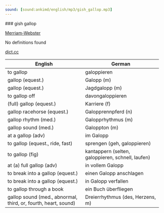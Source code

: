 ```yaml
---
sound: [sound:ankimd/english/mp3/gish_gallop.mp3]
---
```


\### gish gallop

[Merriam-Webster](https://www.merriam-webster.com/dictionary/gish+gallop)

No definitions found

[dict.cc](https://www.dict.cc/gish+gallop)

| English        | German       |
| -------------- | ------------ |
| to gallop | galoppieren |
| gallop (equest.) | Galopp (m) |
| gallop (equest.) | Jagdgalopp (m) |
| to gallop off | davongaloppieren |
| (full) gallop (equest.) | Karriere (f) |
| gallop racehorse (equest.) | Galopprennpferd (n) |
| gallop rhythm (med.) | Galopprhythmus (m) |
| gallop sound (med.) | Galoppton (m) |
| at a gallop (adv) | im Galopp |
| to gallop (equest., ride, fast) | sprengen (geh, galoppieren) |
| to gallop (fig) | kantappern (selten, galoppieren, schnell, laufen) |
| at (a) full gallop (adv) | in vollem Galopp |
| to break into a gallop (equest.) | einen Galopp anschlagen |
| to break into a gallop (equest.) | in Galopp verfallen |
| to gallop through a book | ein Buch überfliegen |
| gallop sound (med., abnormal, third, or, fourth, heart, sound) | Dreierrhythmus (des, Herzens, m) |
